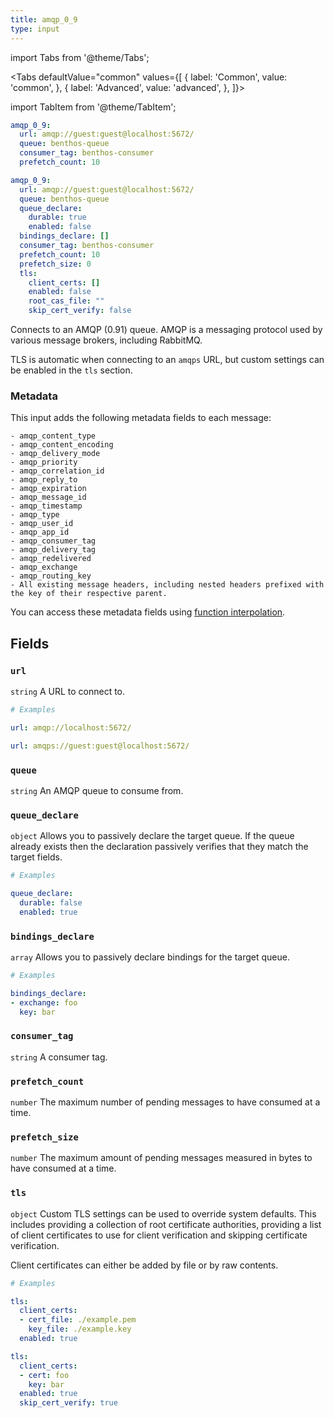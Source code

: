 ```yaml
---
title: amqp_0_9
type: input
---
```



import Tabs from '@theme/Tabs';

<Tabs defaultValue="common" values={[
  { label: 'Common', value: 'common', },
  { label: 'Advanced', value: 'advanced', },
]}>

import TabItem from '@theme/TabItem';

<TabItem value="common">

```yaml
amqp_0_9:
  url: amqp://guest:guest@localhost:5672/
  queue: benthos-queue
  consumer_tag: benthos-consumer
  prefetch_count: 10
```

</TabItem>
<TabItem value="advanced">

```yaml
amqp_0_9:
  url: amqp://guest:guest@localhost:5672/
  queue: benthos-queue
  queue_declare:
    durable: true
    enabled: false
  bindings_declare: []
  consumer_tag: benthos-consumer
  prefetch_count: 10
  prefetch_size: 0
  tls:
    client_certs: []
    enabled: false
    root_cas_file: ""
    skip_cert_verify: false
```

</TabItem>
</Tabs>

Connects to an AMQP (0.91) queue. AMQP is a messaging protocol used by various
message brokers, including RabbitMQ.

TLS is automatic when connecting to an `amqps` URL, but custom
settings can be enabled in the `tls` section.

### Metadata

This input adds the following metadata fields to each message:

``` text
- amqp_content_type
- amqp_content_encoding
- amqp_delivery_mode
- amqp_priority
- amqp_correlation_id
- amqp_reply_to
- amqp_expiration
- amqp_message_id
- amqp_timestamp
- amqp_type
- amqp_user_id
- amqp_app_id
- amqp_consumer_tag
- amqp_delivery_tag
- amqp_redelivered
- amqp_exchange
- amqp_routing_key
- All existing message headers, including nested headers prefixed with the key of their respective parent.
```

You can access these metadata fields using
[function interpolation](/docs/configuration/interpolation#metadata).

## Fields

### `url`

`string` A URL to connect to.
```yaml
# Examples

url: amqp://localhost:5672/

url: amqps://guest:guest@localhost:5672/

```
### `queue`

`string` An AMQP queue to consume from.
### `queue_declare`

`object` Allows you to passively declare the target queue. If the queue already exists
then the declaration passively verifies that they match the target fields.
```yaml
# Examples

queue_declare:
  durable: false
  enabled: true

```
### `bindings_declare`

`array` Allows you to passively declare bindings for the target queue.
```yaml
# Examples

bindings_declare:
- exchange: foo
  key: bar

```
### `consumer_tag`

`string` A consumer tag.
### `prefetch_count`

`number` The maximum number of pending messages to have consumed at a time.
### `prefetch_size`

`number` The maximum amount of pending messages measured in bytes to have consumed at a time.
### `tls`

`object` Custom TLS settings can be used to override system defaults. This includes
providing a collection of root certificate authorities, providing a list of
client certificates to use for client verification and skipping certificate
verification.

Client certificates can either be added by file or by raw contents.
```yaml
# Examples

tls:
  client_certs:
  - cert_file: ./example.pem
    key_file: ./example.key
  enabled: true

tls:
  client_certs:
  - cert: foo
    key: bar
  enabled: true
  skip_cert_verify: true

```
